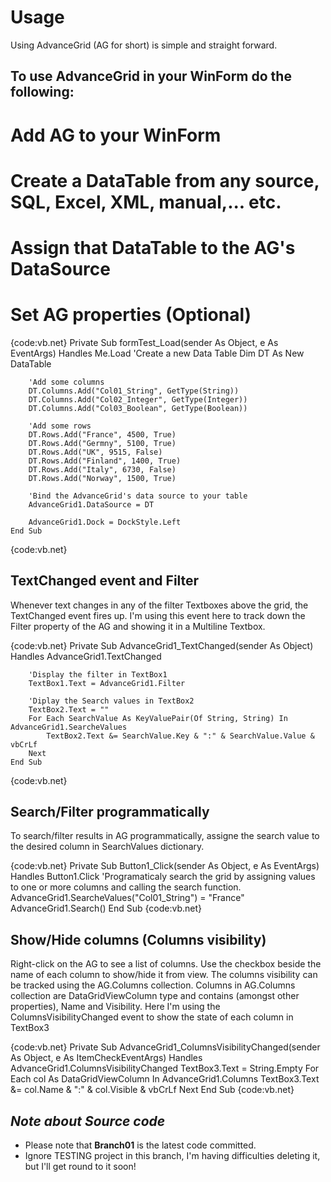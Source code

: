 # Usage

Using AdvanceGrid (AG for short) is simple and straight forward.


## To use AdvanceGrid in your WinForm do the following:


# Add AG to your WinForm
# Create a DataTable from any source, SQL, Excel, XML, manual,... etc.
# Assign that DataTable to the AG's DataSource
# Set AG properties (Optional) 

{code:vb.net}
Private Sub formTest_Load(sender As Object, e As EventArgs) Handles Me.Load
        'Create a new Data Table
        Dim DT As New DataTable

        'Add some columns
        DT.Columns.Add("Col01_String", GetType(String))
        DT.Columns.Add("Col02_Integer", GetType(Integer))
        DT.Columns.Add("Col03_Boolean", GetType(Boolean))

        'Add some rows
        DT.Rows.Add("France", 4500, True)
        DT.Rows.Add("Germny", 5100, True)
        DT.Rows.Add("UK", 9515, False)
        DT.Rows.Add("Finland", 1400, True)
        DT.Rows.Add("Italy", 6730, False)
        DT.Rows.Add("Norway", 1500, True)

        'Bind the AdvanceGrid's data source to your table
        AdvanceGrid1.DataSource = DT

        AdvanceGrid1.Dock = DockStyle.Left
    End Sub
{code:vb.net}

## TextChanged event and Filter

Whenever text changes in any of the filter Textboxes above the grid, the TextChanged event fires up.
I'm using this event here to track down the Filter property of the AG and showing it in a Multiline Textbox.

{code:vb.net}
 Private Sub AdvanceGrid1_TextChanged(sender As Object) Handles AdvanceGrid1.TextChanged

        'Display the filter in TextBox1
        TextBox1.Text = AdvanceGrid1.Filter

        'Diplay the Search values in TextBox2
        TextBox2.Text = ""
        For Each SearchValue As KeyValuePair(Of String, String) In AdvanceGrid1.SearcheValues
            TextBox2.Text &= SearchValue.Key & ":" & SearchValue.Value & vbCrLf
        Next
    End Sub
{code:vb.net} 

## Search/Filter programmatically

To search/filter results in AG programmatically, assigne the search value to the desired column in SearchValues dictionary.

{code:vb.net}
 Private Sub Button1_Click(sender As Object, e As EventArgs) Handles Button1.Click
        'Programaticaly search the grid by assigning values to one or more columns and calling the search function.
        AdvanceGrid1.SearcheValues("Col01_String") = "France"
        AdvanceGrid1.Search()
End Sub
{code:vb.net}

## Show/Hide columns (Columns visibility)
Right-click on the AG to see a list of columns. Use the checkbox beside the name of each column to show/hide it from view.
The columns visibility can be tracked using the AG.Columns collection.
Columns in AG.Columns collection are DataGridViewColumn type and contains (amongst other properties), Name and Visibility.
Here I'm using the ColumnsVisibilityChanged event to show the state of each column in TextBox3

{code:vb.net}
Private Sub AdvanceGrid1_ColumnsVisibilityChanged(sender As Object, e As ItemCheckEventArgs) Handles AdvanceGrid1.ColumnsVisibilityChanged
        TextBox3.Text = String.Empty
        For Each col As DataGridViewColumn In AdvanceGrid1.Columns
            TextBox3.Text &= col.Name & ":" & col.Visible & vbCrLf
        Next
End Sub
{code:vb.net}

## _Note about Source code_

* Please note that **Branch01** is the latest code committed.
* Ignore TESTING project in this branch, I'm having difficulties deleting it, but I'll get round to it soon!
  
